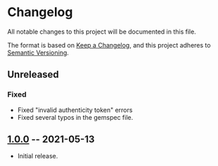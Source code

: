 # Changelog

All notable changes to this project will be documented in this file.

The format is based on [Keep a Changelog](https://keepachangelog.com/en/1.0.0/),
and this project adheres to [Semantic Versioning](https://semver.org/spec/v2.0.0.html).

## Unreleased

### Fixed

- Fixed "invalid authenticity token" errors
- Fixed several typos in the gemspec file.

## [1.0.0] -- 2021-05-13

- Initial release.

[1.0.0]: https://github.com/bovender/dora_web_upgrader/releases/tag/v1.0.0

